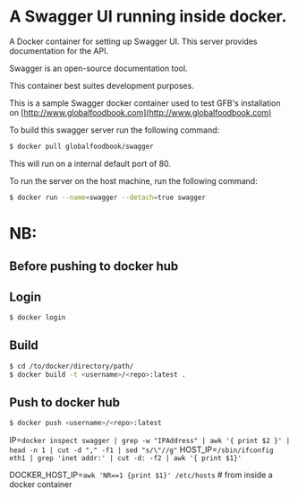 # A Swagger UI running inside docker.

A Docker container for setting up Swagger UI. This server provides documentation for the API.

Swagger is an open-source documentation tool.

This container best suites development purposes.

This is a sample Swagger docker container used to test GFB's installation on [http://www.globalfoodbook.com](http://www.globalfoodbook.com)


To build this swagger server run the following command:

```bash
$ docker pull globalfoodbook/swagger
```

This will run on a internal default port of 80.

To run the server on the host machine, run the following command:

```bash
$ docker run --name=swagger --detach=true swagger

```

# NB:

## Before pushing to docker hub

## Login

```bash
$ docker login
```

## Build

```bash
$ cd /to/docker/directory/path/
$ docker build -t <username>/<repo>:latest .
```

## Push to docker hub

```bash
$ docker push <username>/<repo>:latest
```


IP=`docker inspect swagger | grep -w "IPAddress" | awk '{ print $2 }' | head -n 1 | cut -d "," -f1 | sed "s/\"//g"`
HOST_IP=`/sbin/ifconfig eth1 | grep 'inet addr:' | cut -d: -f2 | awk '{ print $1}'`

DOCKER_HOST_IP=`awk 'NR==1 {print $1}' /etc/hosts` # from inside a docker container
